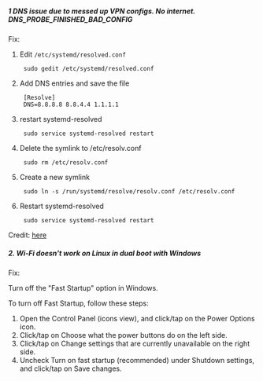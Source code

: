 ##### **1 DNS issue due to messed up VPN configs. No internet. DNS_PROBE_FINISHED_BAD_CONFIG**

Fix: 

1. Edit `/etc/systemd/resolved.conf`

        sudo gedit /etc/systemd/resolved.conf
    
2. Add DNS entries and save the file

        [Resolve]
        DNS=8.8.8.8 8.8.4.4 1.1.1.1
    
3. restart systemd-resolved

        sudo service systemd-resolved restart

4. Delete the symlink to /etc/resolv.conf

        sudo rm /etc/resolv.conf
    
5. Create a new symlink

        sudo ln -s /run/systemd/resolve/resolv.conf /etc/resolv.conf
    
6. Restart systemd-resolved

        sudo service systemd-resolved restart

Credit: [here](https://tjisblogging.blogspot.com/2022/04/ubuntu-dns-issue-fix.html)


##### **2. Wi-Fi doesn't work on Linux in dual boot with Windows**

Fix:

Turn off the "Fast Startup" option in Windows.

To turn off Fast Startup, follow these steps:

1. Open the Control Panel (icons view), and click/tap on the Power Options icon.
2. Click/tap on Choose what the power buttons do on the left side.
3. Click/tap on Change settings that are currently unavailable on the right side.
4. Uncheck Turn on fast startup (recommended) under Shutdown settings, and click/tap on Save changes.

